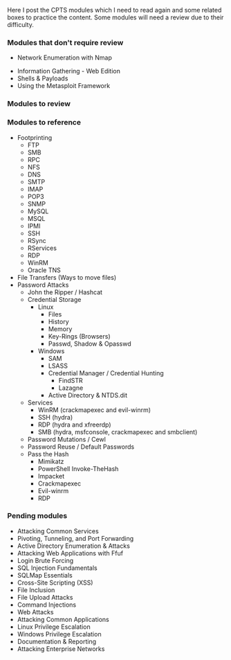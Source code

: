 Here I post the CPTS modules which I need to read again and some related boxes to practice the content. Some modules will need a review due to their difficulty.

### Modules that don't require review

* Network Enumeration with Nmap
- Information Gathering - Web Edition
- Shells & Payloads
- Using the Metasploit Framework

### Modules to review




### Modules to reference

- Footprinting
	- FTP
	- SMB
	- RPC
	- NFS
	- DNS
	- SMTP
	- IMAP
	- POP3
	- SNMP
	- MySQL
	- MSQL
	- IPMI
	- SSH
	- RSync
	- RServices
	- RDP
	- WinRM
	- Oracle TNS
- File Transfers (Ways to move files)
- Password Attacks
	- John the Ripper / Hashcat
	- Credential Storage
		- Linux
			- Files
			- History
			- Memory
			- Key-Rings (Browsers)
			- Passwd, Shadow & Opasswd
		- Windows
			- SAM
			- LSASS
			- Credential Manager / Credential Hunting
				- FindSTR
				- Lazagne
			- Active Directory & NTDS.dit
	- Services
		- WinRM (crackmapexec and evil-winrm)
		- SSH (hydra)
		- RDP (hydra and xfreerdp)
		- SMB (hydra, msfconsole, crackmapexec and smbclient)
	- Password Mutations / Cewl
	- Password Reuse / Default Passwords
	- Pass the Hash
		- Mimikatz
		- PowerShell Invoke-TheHash
		- Impacket
		- Crackmapexec
		- Evil-winrm
		- RDP

### Pending modules


- Attacking Common Services
- Pivoting, Tunneling, and Port Forwarding
- Active Directory Enumeration & Attacks
- Attacking Web Applications with Ffuf
- Login Brute Forcing
- SQL Injection Fundamentals
- SQLMap Essentials
- Cross-Site Scripting (XSS)
- File Inclusion
- File Upload Attacks
- Command Injections
- Web Attacks
- Attacking Common Applications
- Linux Privilege Escalation
- Windows Privilege Escalation
- Documentation & Reporting
- Attacking Enterprise Networks